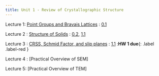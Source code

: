 ```yaml
---
title: Unit 1 - Review of Crystallographic Structure
---
```


Lecture 1: [Point Groups and Bravais Lattices](https://ocw.mit.edu/courses/3-012-fundamentals-of-materials-science-fall-2005/resources/lec14b/)
  : [0.1](#)

Lecture 2
: [Structure of Solids](https://ocw.mit.edu/courses/3-012-fundamentals-of-materials-science-fall-2005/resources/lec16b/)
  : [0.2](#), [1.1](#)

Lecture 3
: [CRSS, Schmid Factor, and slip planes](#)
  : [1.1](#)
:**HW 1 due**{: .label .label-red }

Lecture 4 : [Practical Overview of SEM]

Lecture 5: [Practical Overview of TEM] 



